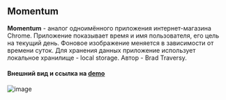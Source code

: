 ## Momentum

**Momentum** - аналог одноимённого приложения интернет-магазина Chrome. Приложение показывает время и имя пользователя, его цель на текущий день. Фоновое изображение меняется в зависимости от времени суток. Для хранения данных приложение использует локальное хранилище - local storage. Автор - Brad Traversy. 

#### Внешний вид и ссылка на [demo](https://kastrubait.github.io/momentum/momentum/)

![image](https://user-images.githubusercontent.com/60570588/109141994-6258e400-776f-11eb-9c64-d4d6e166dfa9.png)
